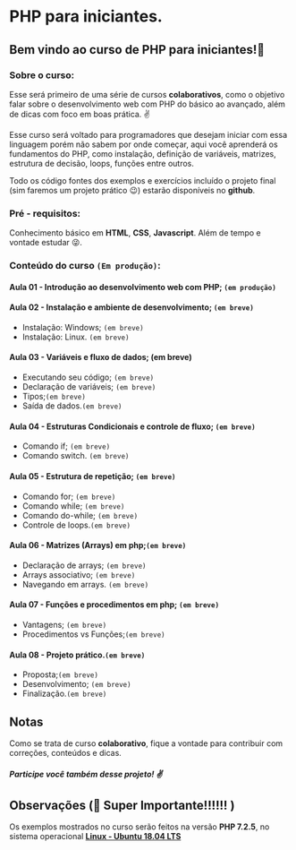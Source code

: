 # PHP para iniciantes.
## Bem vindo ao curso de PHP para iniciantes!:metal:
### Sobre o curso:
Esse será primeiro de uma série de cursos **colaborativos**, como o objetivo falar sobre o desenvolvimento web com PHP do básico ao avançado, além de dicas com foco em boas prática. :v:

Esse curso será voltado para programadores que desejam iniciar com essa linguagem porém não sabem por onde começar, aqui você aprenderá os fundamentos do PHP, como instalação, definição de variáveis, matrizes, estrutura de decisão, loops, funções entre outros.

Todo os código fontes dos exemplos e exercícios incluído o projeto final (sim faremos um projeto prático :wink:) estarão disponíveis no **github**.
### Pré - requisitos:
Conhecimento básico em **HTML**, **CSS**, **Javascript**. Além de tempo e vontade estudar :stuck_out_tongue_winking_eye:.

### Conteúdo do curso `(Em produção)`:

#### Aula 01 - Introdução ao desenvolvimento web com PHP; `(em produção)`  
#### Aula 02 - Instalação e ambiente de desenvolvimento; `(em breve)`
-   Instalação: Windows; `(em breve)` 
-   Instalação: Linux. `(em breve)`
#### Aula 03 - Variáveis e fluxo de dados; (em breve)
-   Executando seu código; `(em breve)`
-   Declaração de variáveis; `(em breve)`
-   Tipos;`(em breve)`
-   Saída de dados.`(em breve)`
#### Aula 04 - Estruturas Condicionais e controle de fluxo; `(em breve)`
- Comando if; `(em breve)`   
- Comando switch. `(em breve)`
####  Aula 05 - Estrutura de repetição; `(em breve)`
- Comando for; `(em breve)`
- Comando while; `(em breve)`
- Comando do-while; `(em breve)`
- Controle de loops.`(em breve)`
#### Aula 06 - Matrizes (Arrays) em php;`(em breve)`
-   Declaração de arrays; `(em breve)`
-   Arrays associativo; `(em breve)`
-   Navegando em arrays. `(em breve)`
#### Aula 07 - Funções e procedimentos em php; `(em breve)`
-   Vantagens; `(em breve)`
-   Procedimentos vs Funções;`(em breve)`
#### Aula 08 - Projeto prático.`(em breve)`
-   Proposta;`(em breve)`
-   Desenvolvimento; `(em breve)`
-   Finalização.`(em breve)`
## Notas
Como se trata de curso **colaborativo**, fique a vontade para contribuir com correções, conteúdos e dicas.
##### Participe você também desse projeto! :v:

## Observações (:loudspeaker: Super  Importante!!!!!! )

Os exemplos mostrados no curso serão feitos na versão **PHP 7.2.5**, no sistema operacional **[Linux - Ubuntu 18.04 LTS](https://www.ubuntu.com/download/desktop)**